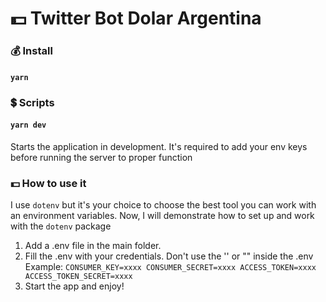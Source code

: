 # 💵 Twitter Bot Dolar Argentina

### 💰 Install

#### `yarn`

### 💲 Scripts

#### `yarn dev`

Starts the application in development.
It's required to add your env keys before running the server to proper function

### 💵 How to use it

I use `dotenv` but it's your choice to choose the best tool you can work with an
environment variables. 
Now, I will demonstrate how to set up and work with the `dotenv` package

1. Add a .env file in the main folder.
2. Fill the .env with your credentials. Don't use the '' or "" inside the .env
   Example:
   `CONSUMER_KEY=xxxx CONSUMER_SECRET=xxxx ACCESS_TOKEN=xxxx ACCESS_TOKEN_SECRET=xxxx`
3. Start the app and enjoy!
